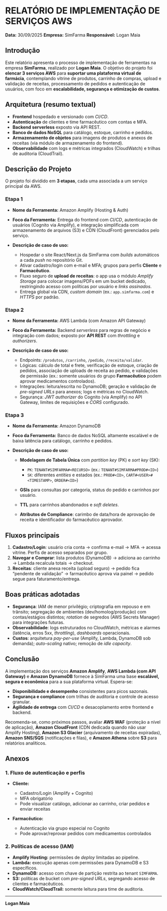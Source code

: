 # RELATÓRIO DE IMPLEMENTAÇÃO DE SERVIÇOS AWS

**Data:** 30/09/2025
**Empresa:** SimFarma
**Responsável:** Logan Maia

## Introdução

Este relatório apresenta o processo de implementação de ferramentas na empresa **SimFarma**, realizado por **Logan Maia**. O objetivo do projeto foi **elencar 3 serviços AWS** para **suportar uma plataforma virtual de farmácia**, contemplando vitrine de produtos, carrinho de compras, upload e validação de receitas, processamento de pedidos e autenticação de usuários, com foco em **escalabilidade, segurança e otimização de custos**.

## Arquitetura (resumo textual)

* **Frontend** hospedado e versionado com *CI/CD*.
* **Autenticação** de clientes e time farmacêutico com contas e MFA.
* **Backend serverless** exposto via API REST.
* **Banco de dados NoSQL** para catálogo, estoque, carrinho e pedidos.
* **Armazenamento de objetos** para imagens de produtos e anexos de receitas (via módulo de armazenamento do frontend).
* **Observabilidade** com logs e métricas integrados (CloudWatch) e trilhas de auditoria (CloudTrail).

## Descrição do Projeto

O projeto foi dividido em **3 etapas**, cada uma associada a um serviço principal da AWS.

### Etapa 1

* **Nome da Ferramenta:** Amazon Amplify (Hosting & Auth)
* **Foco da Ferramenta:** Entrega do frontend com *CI/CD*, autenticação de usuários (Cognito via Amplify), e integração simplificada com armazenamento de arquivos (S3) e CDN (CloudFront) gerenciados pelo serviço.
* **Descrição de caso de uso:**

  * Hospedar o site React/Next.js da SimFarma com *builds* automáticos a cada *push* no repositório Git.
  * Ativar cadastro/login com e-mail e MFA; grupos para perfis **Cliente** e **Farmacêutico**.
  * Fluxo seguro de **upload de receitas**: o app usa o módulo *Amplify Storage* para colocar imagens/PDFs em um bucket dedicado, restringindo acesso com políticas por usuário e *links assinados*.
  * Entrega global via CDN, *custom domain* (ex.: `app.simfarma.com`) e *HTTPS* por padrão.

### Etapa 2

* **Nome da Ferramenta:** AWS Lambda (com Amazon API Gateway)
* **Foco da Ferramenta:** Backend *serverless* para regras de negócio e integração com dados; exposto por **API REST** com *throttling* e *authorizers*.
* **Descrição de caso de uso:**

  * Endpoints: `/produtos`, `/carrinho`, `/pedido`, `/receita/validar`.
  * Lógicas: cálculo de total e frete, verificação de estoque, criação de pedidos, associação de uploads de receita ao pedido, e validações de permissão (ex.: somente usuários do grupo **Farmacêutico** podem aprovar medicamentos controlados).
  * Integrações: leitura/escrita no DynamoDB; geração e validação de *pre-signed URLs* para anexos; logs e métricas no CloudWatch.
  * Segurança: *JWT authorizer* do Cognito (via Amplify) no API Gateway, limites de requisições e *CORS* configurado.

### Etapa 3

* **Nome da Ferramenta:** Amazon DynamoDB
* **Foco da Ferramenta:** Banco de dados NoSQL altamente escalável e de baixa latência para catálogo, carrinho e pedidos.
* **Descrição de caso de uso:**

  * **Modelagem de Tabela Única** com *partition key* (PK) e *sort key* (SK):

    * `PK`: `TENANT#SIMFARMA#<RECURSO>` (ex.: `TENANT#SIMFARMA#PROD#<ID>`)
    * `SK`: diferentes *entities* e estados (ex.: `PROD#<ID>`, `CART#<USER>#<TIMESTAMP>`, `ORDER#<ID>`)
  * **GSIs** para consultas por categoria, status do pedido e carrinhos por usuário.
  * **TTL** para carrinhos abandonados e *soft deletes*.
  * **Atributos de Compliance**: carimbo de data/hora de aprovação de receita e identificador do farmacêutico aprovador.

## Fluxos principais

1. **Cadastro/Login**: usuário cria conta → confirma e-mail → MFA → acessa vitrine. Perfis de acesso separados por grupo.
2. **Navegar e Comprar**: lista produtos (DynamoDB) → adiciona ao carrinho → Lambda recalcula totais → checkout.
3. **Receitas**: cliente anexa receita (upload seguro) → pedido fica “pendente de validação” → farmacêutico aprova via painel → pedido segue para faturamento/entrega.

## Boas práticas adotadas

* **Segurança**: IAM de menor privilégio; criptografia em repouso e em trânsito; segregação de ambientes (dev/homolog/produção) com contas/estágios distintos; *rotation* de segredos (AWS Secrets Manager) para integrações futuras.
* **Observabilidade**: logs estruturados no CloudWatch, métricas e alarmes (latência, erros 5xx, *throttling*), *dashboards* operacionais.
* **Custos**: arquitetura *pay-per-use* (Amplify, Lambda, DynamoDB sob demanda); *auto-scaling* nativo; remoção de *idle capacity*.

## Conclusão

A implementação dos serviços **Amazon Amplify**, **AWS Lambda (com API Gateway)** e **Amazon DynamoDB** fornece à SimFarma uma base **escalável, segura e econômica** para a sua plataforma virtual. Espera-se:

* **Disponibilidade e desempenho** consistentes para picos sazonais.
* **Segurança e compliance** com trilhas de auditoria e controle de acesso granular.
* **Agilidade de entrega** com *CI/CD* e desacoplamento entre frontend e backend.

Recomenda-se, como próximos passos, avaliar **AWS WAF** (proteção a nível de aplicação), **Amazon CloudFront** (CDN dedicada quando não usar Amplify Hosting), **Amazon S3 Glacier** (arquivamento de receitas expiradas), **Amazon SNS/SQS** (notificações e filas), e **Amazon Athena** sobre **S3** para relatórios analíticos.

## Anexos


### 1. Fluxo de autenticação e perfis

* **Cliente:**

  * Cadastro/Login (Amplify + Cognito)
  * MFA obrigatório
  * Pode visualizar catálogo, adicionar ao carrinho, criar pedidos e enviar receitas
* **Farmacêutico:**

  * Autenticação via grupo especial no Cognito
  * Pode aprovar/reprovar pedidos com medicamentos controlados

### 2. Políticas de acesso (IAM)

* **Amplify Hosting:** permissões de *deploy* limitadas ao pipeline.
* **Lambda:** execução apenas com permissões para DynamoDB e S3 específicos.
* **DynamoDB:** acesso com chave de partição restrita ao tenant `SIMFARMA`.
* **S3:** políticas de bucket com *pre-signed URLs*, segregando acesso de clientes e farmacêuticos.
* **CloudWatch/CloudTrail:** somente leitura para time de auditoria.

---

**Logan Maia**
